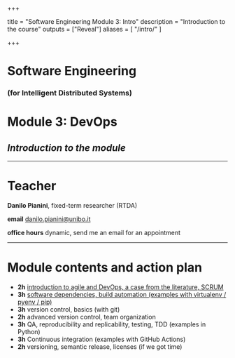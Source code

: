 +++

title = "Software Engineering Module 3: Intro"
description = "Introduction to the course"
outputs = ["Reveal"]
aliases = [
    "/intro/"
]

+++

# Software Engineering
### **(for Intelligent Distributed Systems)**
# Module 3: DevOps

## *Introduction to the module*

---

# Teacher

**Danilo Pianini**, fixed-term researcher (RTDA)

**email** [danilo.pianini@unibo.it](mailto:danilo.pianini@unibo.it)

**office hours** dynamic, send me an email for an appointment

---

# Module contents and action plan

* **2h** [introduction to agile and DevOps, a case from the literature, SCRUM](00-devops-intro)
* **3h** [software dependencies, build automation (examples with virtualenv / pyenv / pip)](01-build)
* **3h** version control, basics (with git)
* **2h** advanced version control, team organization
* **3h** QA, reproducibility and replicability, testing, TDD (examples in Python)
* **3h** Continuous integration (examples with GitHub Actions)
* **2h** versioning, semantic release, licenses (if we got time)
